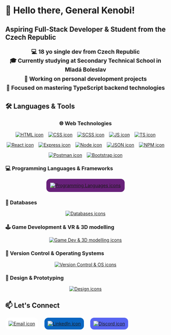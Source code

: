 <h1 align="center" style="text-align: justify;">
  👋 Hello there, General Kenobi!
</h1>

<h2 align="center" style="text-align: justify;">
  Aspiring Full-Stack Developer & Student from the Czech Republic
</h2>

<h4 align="center" style="text-align: justify;">
  <div align="center" style="text-align: center; font-size: 1.1rem; line-height: 1.6; max-width: 600px; margin: auto;">
  💻 18 yo single dev from Czech Republic<br/>
  🎓 <strong>Currently studying at Secondary Technical School in Mladá Boleslav</strong><br/>
  🔧 Working on personal development projects<br/>
  🚀 Focused on mastering <strong>TypeScript backend technologies</strong>
</div>
</h4>

<h2 align="center" style="text-align: justify;">🛠️ Languages & Tools</h2>

<h3 align="center">🌐 Web Technologies</h3>

<p align="center" style="display: flex; justify-content: center; gap: 15px; flex-wrap: wrap;">
  <a href="https://skillicons.dev" title="Skill Icons">
    <img src="https://skillicons.dev/icons?i=html&size=60" alt="HTML icon" />
  </a>
  <a href="https://skillicons.dev" title="Skill Icons">
    <img src="https://skillicons.dev/icons?i=css&size=60" alt="CSS icon" />
  </a>
  <a href="https://skillicons.dev" title="Skill Icons">
    <img src="https://skillicons.dev/icons?i=scss&size=60" alt="SCSS icon" />
  </a>
  <a href="https://skillicons.dev" title="Skill Icons">
    <img src="https://skillicons.dev/icons?i=js&size=60" alt="JS icon" />
  </a>
  <a href="https://skillicons.dev" title="Skill Icons">
    <img src="https://skillicons.dev/icons?i=ts&size=60" alt="TS icon" />
  </a>
  <a href="https://skillicons.dev" title="Skill Icons">
    <img src="https://skillicons.dev/icons?i=react&size=60" alt="React icon" />
  </a>
  <a href="https://skillicons.dev" title="Skill Icons">
    <img src="https://skillicons.dev/icons?i=express&size=60" alt="Express icon" />
  </a>
  <a href="https://skillicons.dev" title="Skill Icons">
    <img src="https://skillicons.dev/icons?i=nodejs&size=60" alt="Node icon" />
  </a>
  <a href="https://skillicons.dev" title="Skill Icons">
    <img src="https://skillicons.dev/icons?i=json&size=60" alt="JSON icon" />
  </a>
  <a href="https://skillicons.dev" title="Skill Icons">
    <img src="https://skillicons.dev/icons?i=npm&size=60" alt="NPM icon" />
  </a>
  <a href="https://skillicons.dev" title="Skill Icons">
    <img src="https://skillicons.dev/icons?i=postman&size=60" alt="Postman icon" />
  </a>
  <a href="https://skillicons.dev" title="Skill Icons">
    <img src="https://skillicons.dev/icons?i=bootstrap&size=60" alt="Bootstrap icon" />
  </a>
</p>


<h3 align="center" style="text-align: justify;">💻 Programming Languages & Frameworks</h3>
<p align="center">
  <a href="https://skillicons.dev" title="Skill Icons">
    <img src="https://skillicons.dev/icons?i=python,cs,java,dotnet&size=60" alt="Programming Languages icons" style="background:#68217a; border-radius:12px; padding:12px;" />
  </a>
</p>

<h3 align="center" style="text-align: justify;">💾 Databases</h3>
<p align="center">
  <a href="https://skillicons.dev" title="Skill Icons">
    <img src="https://skillicons.dev/icons?i=mongodb,mysql&size=60" alt="Databases icons" />
  </a>
</p>

<h3 align="center" style="text-align: justify;">🕹️ Game Development & VR & 3D modelling</h3>
<p align="center">
  <a href="https://skillicons.dev" title="Skill Icons">
    <img src="https://skillicons.dev/icons?i=unreal,blender&size=60" alt="Game Dev & 3D modelling icons" />
  </a>
</p>

<h3 align="center" style="text-align: justify;">🔧 Version Control & Operating Systems</h3>
<p align="center">
  <a href="https://skillicons.dev" title="Skill Icons">
    <img src="https://skillicons.dev/icons?i=git,linux&size=60" alt="Version Control & OS icons" />
  </a>
</p>

<h3 align="center" style="text-align: justify;">🎨 Design & Prototyping</h3>
<p align="center">
  <a href="https://skillicons.dev" title="Skill Icons">
    <img src="https://skillicons.dev/icons?i=figma&size=60" alt="Design icons" />
  </a>
</p>

<h2 align="center" style="text-align: justify;">📫 Let's Connect</h2>

<p align="center" style="display:flex; gap:20px;">
  <a href="mailto:ofila12@seznam.cz" title="Email" target="_blank" rel="noopener noreferrer" style="background:#fff; border-radius:12px; padding:10px; display:flex; align-items:center;">
    <img src="https://skillicons.dev/icons?i=gmail&size=60" alt="Email icon" />
  </a>
  <a href="https://www.linkedin.com/in/ond%C5%99ej-f%C3%ADla-4043272a5/" title="LinkedIn" target="_blank" rel="noopener noreferrer" style="background:#0A66C2; border-radius:12px; padding:10px; display:flex; align-items:center;">
    <img src="https://skillicons.dev/icons?i=linkedin&size=60" alt="LinkedIn icon" style="filter: brightness(100%) invert(0);" />
  </a>
  <a href="https://discord.com/users/xxxondraxxx" title="Discord" target="_blank" rel="noopener noreferrer" style="background:#5865F2; border-radius:12px; padding:10px; display:flex; align-items:center;">
    <img src="https://skillicons.dev/icons?i=discord&size=60" alt="Discord icon" style="filter: brightness(100%) invert(0);" />
  </a>
</p>
